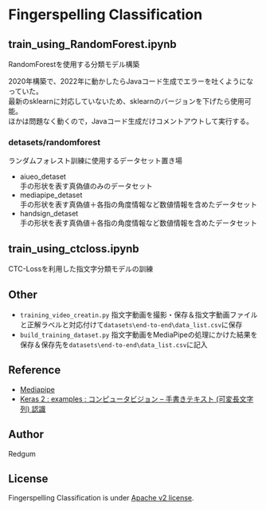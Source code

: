 # Fingerspelling Classification  

## train_using_RandomForest.ipynb  
RandomForestを使用する分類モデル構築  

2020年構築で、2022年に動かしたらJavaコード生成でエラーを吐くようになっていた。  
最新のsklearnに対応していないため、sklearnのバージョンを下げたら使用可能。  
ほかは問題なく動くので，Javaコード生成だけコメントアウトして実行する。
  
### detasets/randomforest  
ランダムフォレスト訓練に使用するデータセット置き場  

- aiueo_detaset  
手の形状を表す真偽値のみのデータセット  
- mediapipe_detaset  
手の形状を表す真偽値＋各指の角度情報など数値情報を含めたデータセット  
- handsign_detaset  
手の形状を表す真偽値＋各指の角度情報など数値情報を含めたデータセット  

## train_using_ctcloss.ipynb  
CTC-Lossを利用した指文字分類モデルの訓練  

## Other
- `training_video_creatin.py` 指文字動画を撮影・保存＆指文字動画ファイルと正解ラベルと対応付けて`datasets\end-to-end\data_list.csv`に保存
- `build_training_dataset.py` 指文字動画をMediaPipeの処理にかけた結果を保存＆保存先を`datasets\end-to-end\data_list.csv`に記入
  
## Reference  
- [Mediapipe](https://github.com/google/Mediapipe)  
- [Keras 2 : examples : コンピュータビジョン – 手書きテキスト (可変長文字列) 認識](https://tensorflow.classcat.com/2021/11/20/keras-2-examples-vision-handwriting-recognition/)

## Author  
Redgum  

## License  
Fingerspelling Classification is under [Apache v2 license](LICENSE).  